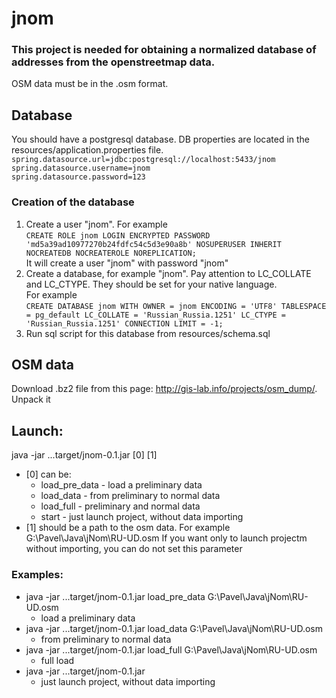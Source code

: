 # jnom

### This project is needed for obtaining a normalized database of addresses from the openstreetmap data.
OSM data must be in the .osm format.

## Database
You should have a postgresql database.
DB properties are located in the resources/application.properties file.
`spring.datasource.url=jdbc:postgresql://localhost:5433/jnom` <br>
`spring.datasource.username=jnom`<br>
`spring.datasource.password=123`

### Creation of the database
1. Create a user "jnom". For example <br>
`CREATE ROLE jnom LOGIN
  ENCRYPTED PASSWORD 'md5a39ad10977270b24fdfc54c5d3e90a8b'
  NOSUPERUSER INHERIT NOCREATEDB NOCREATEROLE NOREPLICATION;` <br>
  It will create a user "jnom" with password "jnom"
2. Create a database, for example "jnom". Pay attention to LC_COLLATE and LC_CTYPE. They should be set for your native language.<br>
  For example <br>
  `CREATE DATABASE jnom
  WITH OWNER = jnom
       ENCODING = 'UTF8'
       TABLESPACE = pg_default
       LC_COLLATE = 'Russian_Russia.1251'
       LC_CTYPE = 'Russian_Russia.1251'
       CONNECTION LIMIT = -1;`
3. Run sql script for this database from resources/schema.sql

## OSM data
Download .bz2 file from this page: http://gis-lab.info/projects/osm_dump/. Unpack it

## Launch:
java -jar ...target/jnom-0.1.jar [0] [1]
* [0] can be:
   * load_pre_data - load a preliminary data
   * load_data - from preliminary to normal data
   * load_full - preliminary and normal data
   * start - just launch project, without data importing 
* [1] should be a path to the osm data. For example G:\Pavel\Java\jNom\RU-UD.osm
    If you want only to launch projectm without importing, you can do not set this parameter
    
### Examples:
* java -jar ...target/jnom-0.1.jar load_pre_data G:\Pavel\Java\jNom\RU-UD.osm
   * load a preliminary data
* java -jar ...target/jnom-0.1.jar load_data G:\Pavel\Java\jNom\RU-UD.osm
  * from preliminary to normal data
* java -jar ...target/jnom-0.1.jar load_full G:\Pavel\Java\jNom\RU-UD.osm
  * full load
* java -jar ...target/jnom-0.1.jar
  * just launch project, without data importing 
